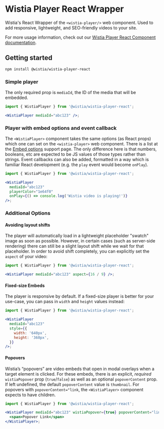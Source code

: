 # Wistia Player React Wrapper

Wistia's React Wrapper of the `<wistia-player/>` web component. Used to add responsive, lightweight, and SEO-friendly videos to your site.

For more usage information, check out our [Wistia Player React Component documentation](https://docs.wistia.com/docs/player-react-component).

## Getting started

```bash
npm install @wistia/wistia-player-react
```

### Simple player

The only required prop is `mediaId`, the ID of the media that will be embedded.

```jsx
import { WistiaPlayer } from '@wistia/wistia-player-react';

<WistiaPlayer mediaId="abc123" />;
```

### Player with embed options and event callback

The `<WistiaPlayer>` component takes the same options (as React props) which one can set on the `<wistia-player>` web component. There is a list at the [Embed options](https://wistia.com/support/developers/embed-options) support page. The only difference here is that numbers, booleans, etc are expected to be JS values of those types rather than strings. Event callbacks can also be added, formatted in a way which is familiar React development (e.g. the `play` event would become `onPlay`).

```jsx
import { WistiaPlayer } from '@wistia/wistia-player-react';

<WistiaPlayer
  mediaId="abc123"
  playerColor="1e64f0"
  onPlay={() => console.log('Wistia video is playing!')}
/>;
```

### Additional Options

#### Avoiding layout shifts

The player will automatically load in a lightweight placeholder "swatch" image as soon as possible. However, in certain cases (such as server-side rendering) there can still be a slight layout shift while we wait for that placeholder. In order to avoid shift completely, you can explicitly set the `aspect` of your video:

```jsx
import { WistiaPlayer } from '@wistia/wistia-player-react';

<WistiaPlayer mediaId="abc123" aspect={16 / 9} />;
```

#### Fixed-size Embeds

The player is responsive by default. If a fixed-size player is better for your use-case, you can pass in `width` and `height` values instead:

```jsx
import { WistiaPlayer } from '@wistia/wistia-player-react';

<WistiaPlayer
  mediaId="abc123"
  style={{
    width: '640px',
    height: '360px',
  }}
/>;
```

#### Popovers

Wistia’s “popovers” are video embeds that open in modal overlays when a target element is clicked. For these embeds, there is an explicit, _required_ `wistiaPopover` prop (`true`/`false`) as well as an optional `popoverContent` prop. If left undefined, the default `popoverContent` value is `thumbnail`. For popovers with `popoverContent="link`, the `<WistiaPlayer>` component expects to have children.

```jsx
import { WistiaPlayer } from '@wistia/wistia-player-react';

<WistiaPlayer mediaId="abc123" wistiaPopover={true} popoverContent="link">
  <span>Popover Link</span>
</WistiaPlayer>;
```
